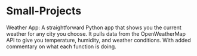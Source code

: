 # Small-Projects
Weather App: A straightforward Python app that shows you the current weather for any city you choose. It pulls data from the OpenWeatherMap API to give you temperature, humidity, and weather conditions. With added commentary on what each function is doing. 
